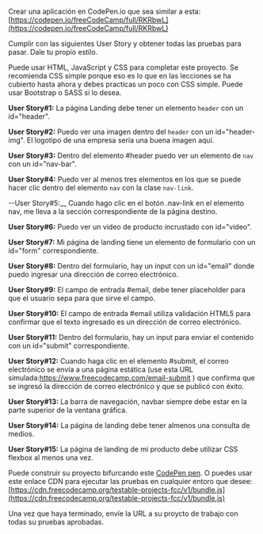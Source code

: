 Crear una aplicación en CodePen.io que sea similar a esta:[https://codepen.io/freeCodeCamp/full/RKRbwL](https://codepen.io/freeCodeCamp/full/RKRbwL)

Cumplir con las siguientes User Story y obtener todas las pruebas para pasar. Dale tu propio estilo.

Puede usar HTML, JavaScript y CSS para completar este proyecto. Se recomienda CSS simple porque eso es lo que en las lecciones se ha cubierto hasta ahora y debes practicas un poco con CSS simple. Puede usar Bootstrap o SASS si lo desea.

__User Story#1:__ La página Landing debe tener un elemento ``header`` con un id="header".

__User Story#2:__ Puedo ver una imagen dentro del ``header`` con un id="header-img". El logotipo de una empresa sería una buena imagen aquí.

__User Story#3:__ Dentro del elemento #header puedo ver un elemento de ``nav`` con un id="nav-bar".

__User Story#4:__ Puedo ver al menos tres elementos en los que se puede hacer clic dentro del elemento ``nav`` con la clase ``nav-link``.

--User Story#5:__  Cuando hago clic en el botón .nav-link en el elemento nav, me lleva a la sección correspondiente de la página destino.

__User Story#6:__ Puedo ver un video de producto incrustado con id="video".

__User Story#7:__ Mi página de landing tiene un elemento de formulario con un id="form" correspondiente.

__User Story#8:__ Dentro del formulario, hay un input con un id="email" donde puedo ingresar una dirección de correo electrónico.

__User Story#9:__ El campo de entrada #email, debe tener placeholder para que el usuario sepa para que sirve el campo.

__User Story#10:__ El campo de entrada #email utiliza validación HTML5 para confirmar que el texto ingresado es un dirección de correo electrónico.

__User Story#11:__ Dentro del formulario, hay un input para enviar el contenido con un id="submit" correspondiente.

__User Story#12:__ Cuando haga clic en el elemento #submit, el correo electrónico se envía a una página estática (use esta URL simulada:https://www.freecodecamp.com/email-submit ) que confirma que se ingresó la dirección de correo electrónico y que se publicó con éxito.

__User Story#13:__ La barra de navegación, navbar siempre debe estar en la parte superior de la ventana gráfica.

__User Story#14:__ La página de landing debe tener almenos una consulta de medios.

__User Story#15:__ La página de landing de mi producto debe utilizar CSS flexbox al menos una vez.

Puede construir su proyecto bifurcando este [CodePen pen](https://codepen.io/freeCodeCamp/pen/MJjpwO). O puedes usar este enlace CDN para ejecutar las pruebas en cualquier entoro que desee: [https://cdn.freecodecamp.org/testable-projects-fcc/v1/bundle.js](https://cdn.freecodecamp.org/testable-projects-fcc/v1/bundle.js)

Una vez que haya terminado, envíe la URL a su proycto de trabajo con todas su pruebas aprobadas.
